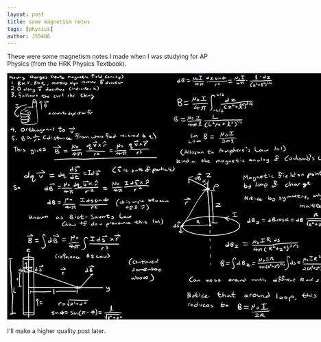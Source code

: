 ```yaml
---
layout: post
title: some magnetism notes
tags: [physics]
author: J55406 
---
```

These were some magnetism notes I made when I was studying for AP Physics (from the HRK Physics Textbook).

<img src="/assets/img/magnetism1.png" alt="Test" class="zoomable" style="max-width:2000px;">

I'll make a higher quality post later.
